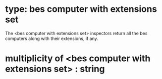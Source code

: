 # type: bes computer with extensions set

The &lt;bes computer with extensions set&gt; inspectors return all the bes computers along with their extensions, if any.

# multiplicity of &lt;bes computer with extensions set&gt; : string

<need description>
